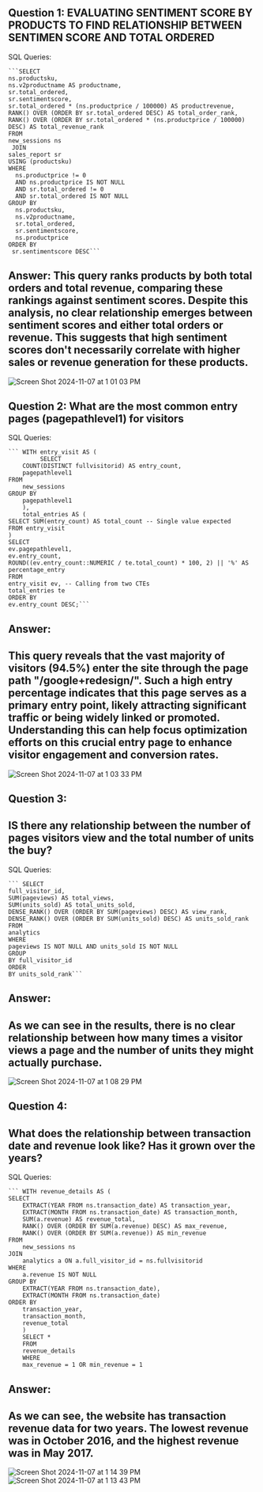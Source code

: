 ## Question 1: EVALUATING SENTIMENT SCORE BY PRODUCTS TO FIND RELATIONSHIP BETWEEN SENTIMEN SCORE AND TOTAL ORDERED

SQL Queries:



    ```SELECT
    ns.productsku,
    ns.v2productname AS productname,
    sr.total_ordered,
    sr.sentimentscore,
    sr.total_ordered * (ns.productprice / 100000) AS productrevenue,
    RANK() OVER (ORDER BY sr.total_ordered DESC) AS total_order_rank,
    RANK() OVER (ORDER BY sr.total_ordered * (ns.productprice / 100000) DESC) AS total_revenue_rank
    FROM
    new_sessions ns
     JOIN
    sales_report sr
    USING (productsku)
    WHERE
      ns.productprice != 0
      AND ns.productprice IS NOT NULL
      AND sr.total_ordered != 0
      AND sr.total_ordered IS NOT NULL
    GROUP BY
      ns.productsku,
      ns.v2productname,
      sr.total_ordered,
      sr.sentimentscore,
      ns.productprice
    ORDER BY
     sr.sentimentscore DESC``` 

## Answer: This query ranks products by both total orders and total revenue, comparing these rankings against sentiment scores. Despite this analysis, no clear relationship emerges between sentiment scores and either total orders or revenue. This suggests that high sentiment scores don't necessarily correlate with higher sales or revenue generation for these products.

![Screen Shot 2024-11-07 at 1 01 03 PM](https://github.com/user-attachments/assets/c2d18ffa-c85b-46d3-8fbf-9ac1d89def40)


## Question 2: What are the most common entry pages (pagepathlevel1) for visitors

SQL Queries:

    ``` WITH entry_visit AS (
             SELECT
        COUNT(DISTINCT fullvisitorid) AS entry_count,
        pagepathlevel1
    FROM
        new_sessions
    GROUP BY
        pagepathlevel1 
        ),
        total_entries AS (
    SELECT SUM(entry_count) AS total_count -- Single value expected
    FROM entry_visit
    )
    SELECT
    ev.pagepathlevel1,
    ev.entry_count,
    ROUND((ev.entry_count::NUMERIC / te.total_count) * 100, 2) || '%' AS percentage_entry
    FROM
    entry_visit ev, -- Calling from two CTEs
    total_entries te
    ORDER BY
    ev.entry_count DESC;``` 

## Answer:
## This query reveals that the vast majority of visitors (94.5%) enter the site through the page path "/google+redesign/". Such a high entry percentage indicates that this page serves as a primary entry point, likely attracting significant traffic or being widely linked or promoted. Understanding this can help focus optimization efforts on this crucial entry page to enhance visitor engagement and conversion rates.

![Screen Shot 2024-11-07 at 1 03 33 PM](https://github.com/user-attachments/assets/eb8ddccf-7a1e-4349-91d1-e72649c340ee)


## Question 3: 
## IS there any relationship between the number of pages visitors view and the total number of units the buy?

SQL Queries:
 
    ``` SELECT
    full_visitor_id,
    SUM(pageviews) AS total_views,
    SUM(units_sold) AS total_units_sold,
    DENSE_RANK() OVER (ORDER BY SUM(pageviews) DESC) AS view_rank,
    DENSE_RANK() OVER (ORDER BY SUM(units_sold) DESC) AS units_sold_rank
    FROM 
    analytics
    WHERE 
    pageviews IS NOT NULL AND units_sold IS NOT NULL
    GROUP 
    BY full_visitor_id
    ORDER 
    BY units_sold_rank``` 


## Answer:
## As we can see in the results, there is no clear relationship between how many times a visitor views a page and the number of units they might actually purchase.

![Screen Shot 2024-11-07 at 1 08 29 PM](https://github.com/user-attachments/assets/b3c51a19-74e3-4075-acd8-42857f371f80)



## Question 4: 
## What does the relationship between transaction date and revenue look like? Has it grown over the years?

SQL Queries:



    ``` WITH revenue_details AS (
    SELECT
        EXTRACT(YEAR FROM ns.transaction_date) AS transaction_year,
        EXTRACT(MONTH FROM ns.transaction_date) AS transaction_month,
        SUM(a.revenue) AS revenue_total,
        RANK() OVER (ORDER BY SUM(a.revenue) DESC) AS max_revenue,
        RANK() OVER (ORDER BY SUM(a.revenue)) AS min_revenue
    FROM
        new_sessions ns
    JOIN
        analytics a ON a.full_visitor_id = ns.fullvisitorid
    WHERE
        a.revenue IS NOT NULL
    GROUP BY
        EXTRACT(YEAR FROM ns.transaction_date),
        EXTRACT(MONTH FROM ns.transaction_date)
    ORDER BY
        transaction_year,
        transaction_month,
        revenue_total
        )
        SELECT *
        FROM 
        revenue_details
        WHERE 
        max_revenue = 1 OR min_revenue = 1

## Answer:
## As we can see, the website has transaction revenue data for two years. The lowest revenue was in October 2016, and the highest revenue was in May 2017.

![Screen Shot 2024-11-07 at 1 14 39 PM](https://github.com/user-attachments/assets/69bd1b6a-b479-4750-86a7-3527132774c1)
![Screen Shot 2024-11-07 at 1 13 43 PM](https://github.com/user-attachments/assets/491fcf61-bc27-4c5e-b923-40d6c3ab6929)



